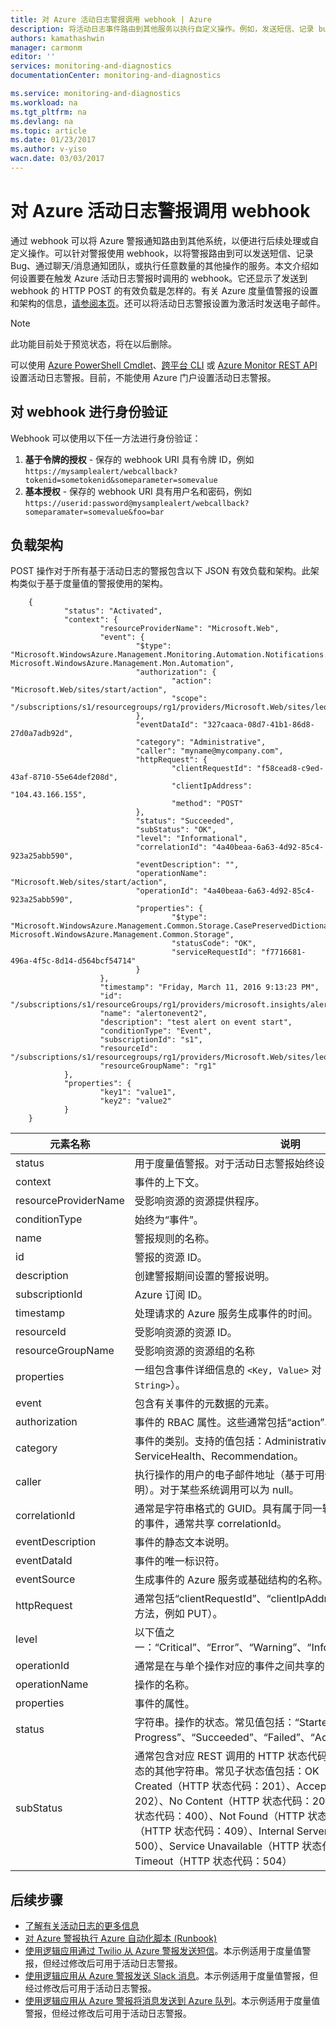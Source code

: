 ```yaml
---
title: 对 Azure 活动日志警报调用 webhook | Azure
description: 将活动日志事件路由到其他服务以执行自定义操作。例如，发送短信、记录 bug，或者通过聊天/消息服务通知团队。
authors: kamathashwin
manager: carmonm
editor: ''
services: monitoring-and-diagnostics
documentationCenter: monitoring-and-diagnostics

ms.service: monitoring-and-diagnostics
ms.workload: na
ms.tgt_pltfrm: na
ms.devlang: na
ms.topic: article
ms.date: 01/23/2017
ms.author: v-yiso
wacn.date: 03/03/2017
---
```


# 对 Azure 活动日志警报调用 webhook
通过 webhook 可以将 Azure 警报通知路由到其他系统，以便进行后续处理或自定义操作。可以针对警报使用 webhook，以将警报路由到可以发送短信、记录 Bug、通过聊天/消息通知团队，或执行任意数量的其他操作的服务。本文介绍如何设置要在触发 Azure 活动日志警报时调用的 webhook。它还显示了发送到 webhook 的 HTTP POST 的有效负载是怎样的。有关 Azure 度量值警报的设置和架构的信息，[请参阅本页](./insights-webhooks-alerts.md)。还可以将活动日志警报设置为激活时发送电子邮件。

>[!NOTE]
> 此功能目前处于预览状态，将在以后删除。

可以使用 [Azure PowerShell Cmdlet](./insights-powershell-samples.md#create-alert-rules)、[跨平台 CLI](./insights-cli-samples.md#work-with-alerts) 或 [Azure Monitor REST API](https://msdn.microsoft.com/zh-cn/library/azure/dn933805.aspx) 设置活动日志警报。目前，不能使用 Azure 门户设置活动日志警报。

## 对 webhook 进行身份验证
Webhook 可以使用以下任一方法进行身份验证：

1. **基于令牌的授权** - 保存的 webhook URI 具有令牌 ID，例如 `https://mysamplealert/webcallback?tokenid=sometokenid&someparameter=somevalue`
2. **基本授权** - 保存的 webhook URI 具有用户名和密码，例如 `https://userid:password@mysamplealert/webcallback?someparamater=somevalue&foo=bar`

## 负载架构
POST 操作对于所有基于活动日志的警报包含以下 JSON 有效负载和架构。此架构类似于基于度量值的警报使用的架构。

```
    {
            "status": "Activated",
            "context": {
                    "resourceProviderName": "Microsoft.Web",
                    "event": {
                            "$type": "Microsoft.WindowsAzure.Management.Monitoring.Automation.Notifications.GenericNotifications.Datacontracts.InstanceEventContext, Microsoft.WindowsAzure.Management.Mon.Automation",
                            "authorization": {
                                    "action": "Microsoft.Web/sites/start/action",
                                    "scope": "/subscriptions/s1/resourcegroups/rg1/providers/Microsoft.Web/sites/leoalerttest"
                            },
                            "eventDataId": "327caaca-08d7-41b1-86d8-27d0a7adb92d",
                            "category": "Administrative",
                            "caller": "myname@mycompany.com",
                            "httpRequest": {
                                    "clientRequestId": "f58cead8-c9ed-43af-8710-55e64def208d",
                                    "clientIpAddress": "104.43.166.155",
                                    "method": "POST"
                            },
                            "status": "Succeeded",
                            "subStatus": "OK",
                            "level": "Informational",
                            "correlationId": "4a40beaa-6a63-4d92-85c4-923a25abb590",
                            "eventDescription": "",
                            "operationName": "Microsoft.Web/sites/start/action",
                            "operationId": "4a40beaa-6a63-4d92-85c4-923a25abb590",
                            "properties": {
                                    "$type": "Microsoft.WindowsAzure.Management.Common.Storage.CasePreservedDictionary, Microsoft.WindowsAzure.Management.Common.Storage",
                                    "statusCode": "OK",
                                    "serviceRequestId": "f7716681-496a-4f5c-8d14-d564bcf54714"
                            }
                    },
                    "timestamp": "Friday, March 11, 2016 9:13:23 PM",
                    "id": "/subscriptions/s1/resourceGroups/rg1/providers/microsoft.insights/alertrules/alertonevent2",
                    "name": "alertonevent2",
                    "description": "test alert on event start",
                    "conditionType": "Event",
                    "subscriptionId": "s1",
                    "resourceId": "/subscriptions/s1/resourcegroups/rg1/providers/Microsoft.Web/sites/leoalerttest",
                    "resourceGroupName": "rg1"
            },
            "properties": {
                    "key1": "value1",
                    "key2": "value2"
            }
    }
```

|元素名称|	说明|
|---|---|
|status |用于度量值警报。对于活动日志警报始终设置为“已激活”。|
|context|事件的上下文。|
|resourceProviderName|受影响资源的资源提供程序。|
|conditionType |始终为“事件”。|
|name |警报规则的名称。|
|id |警报的资源 ID。|
|description|	创建警报期间设置的警报说明。|
|subscriptionId |Azure 订阅 ID。|
|timestamp|	处理请求的 Azure 服务生成事件的时间。|
|resourceId |受影响资源的资源 ID。|
|resourceGroupName|受影响资源的资源组的名称|
|properties |一组包含事件详细信息的 `<Key, Value>` 对（即 `Dictionary<String, String>`）。|
|event|包含有关事件的元数据的元素。|
|authorization|事件的 RBAC 属性。这些通常包括“action”、“role”和“scope”。|
|category | 事件的类别。支持的值包括：Administrative、Alert、Security、ServiceHealth、Recommendation。|
|caller|执行操作的用户的电子邮件地址（基于可用性的 UPN 声明或 SPN 声明）。对于某些系统调用可以为 null。|
|correlationId|	通常是字符串格式的 GUID。具有属于同一较大操作的 correlationId 的事件，通常共享 correlationId。|
|eventDescription |事件的静态文本说明。|
|eventDataId|事件的唯一标识符。|
|eventSource |生成事件的 Azure 服务或基础结构的名称。|
|httpRequest|	通常包括“clientRequestId”、“clientIpAddress”和“method”（HTTP 方法，例如 PUT）。|
|level|以下值之一：“Critical”、“Error”、“Warning”、“Informational”和“Verbose”。|
|operationId|通常是在与单个操作对应的事件之间共享的 GUID。|
|operationName|操作的名称。|
|properties |事件的属性。|
|status|字符串。操作的状态。常见值包括：“Started”、“In Progress”、“Succeeded”、“Failed”、“Active”、“Resolved”。|
|subStatus|	通常包含对应 REST 调用的 HTTP 状态代码。它还可能包含描述子状态的其他字符串。常见子状态值包括：OK（HTTP 状态代码：200）、Created（HTTP 状态代码：201）、Accepted（HTTP 状态代码：202）、No Content（HTTP 状态代码：204）、Bad Request（HTTP 状态代码：400）、Not Found（HTTP 状态代码：404）、Conflict（HTTP 状态代码：409）、Internal Server Error（HTTP 状态代码：500）、Service Unavailable（HTTP 状态代码：503）、Gateway Timeout（HTTP 状态代码：504）|

## 后续步骤
- [了解有关活动日志的更多信息](./monitoring-overview-activity-logs.md)
- [对 Azure 警报执行 Azure 自动化脚本 (Runbook)](http://go.microsoft.com/fwlink/?LinkId=627081)
- [使用逻辑应用通过 Twilio 从 Azure 警报发送短信](https://github.com/Azure/azure-quickstart-templates/tree/master/201-alert-to-text-message-with-logic-app)。本示例适用于度量值警报，但经过修改后可用于活动日志警报。
- [使用逻辑应用从 Azure 警报发送 Slack 消息](https://github.com/Azure/azure-quickstart-templates/tree/master/201-alert-to-slack-with-logic-app)。本示例适用于度量值警报，但经过修改后可用于活动日志警报。
- [使用逻辑应用从 Azure 警报将消息发送到 Azure 队列](https://github.com/Azure/azure-quickstart-templates/tree/master/201-alert-to-queue-with-logic-app)。本示例适用于度量值警报，但经过修改后可用于活动日志警报。

<!---HONumber=Mooncake_0227_2017-->
<!--Update_Description:update wording -->